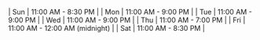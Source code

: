| Sun | 11:00 AM - 8:30 PM |
| Mon | 11:00 AM - 9:00 PM |
| Tue | 11:00 AM - 9:00 PM |
| Wed | 11:00 AM - 9:00 PM |
| Thu | 11:00 AM - 7:00 PM |
| Fri | 11:00 AM - 12:00 AM (midnight) |
| Sat | 11:00 AM - 8:30 PM |
